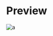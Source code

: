 # Preview 
![a]([https://github.com/Eazvy/UILibs/blob/main/Librarys/Atlas/Atlas_v1_red.png?raw=true](https://github.com/Eazvy/UI-Librarys/blob/main/Librarys/Bacon/Screenshot%202022-11-28%20173240.png?raw=true))
